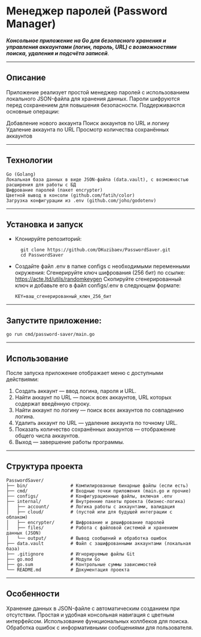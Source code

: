 # Менеджер паролей (Password Manager)

***Консольное приложение на Go для безопасного хранения и управления аккаунтами (логин, пароль, URL) с возможностями поиска, удаления и подсчёта записей***.

---

## Описание

Приложение реализует простой менеджер паролей с использованием локального JSON-файла для хранения данных. Пароли шифруются перед сохранением для повышения безопасности.
Поддерживаются основные операции:

Добавление нового аккаунта
Поиск аккаунтов по URL и логину
Удаление аккаунта по URL
Просмотр количества сохранённых аккаунтов

---

## Технологии

    Go (Golang)
    Локальная база данных в виде JSON-файла (data.vault), с возможностью расширения для работы с БД
    Шифрование паролей (пакет encrypter)
    Цветной вывод в консоли (github.com/fatih/color)
    Загрузка конфигурации из .env (github.com/joho/godotenv)

---

## Установка и запуск
- Клонируйте репозиторий:
        
        git clone https://github.com/DKuzibaev/PasswordSaver.git
        cd PasswordSaver
        
- Создайте файл .env в папке configs с необходимыми переменными окружения:
    Сгенерируйте ключ шифрования (256 бит) по ссылке: https://acte.ltd/utils/randomkeygen
    Скопируйте сгенерированный ключ и добавьте его в файл configs/.env в следующем формате:
    ```
    KEY=ваш_сгенерированный_ключ_256_бит
    ```

---

## Запустите приложение:

    go run cmd/password-saver/main.go

---

## Использование
После запуска приложение отображает меню с доступными действиями:

1. Создать аккаунт — ввод логина, пароля и URL.
2. Найти аккаунт по URL — поиск всех аккаунтов, URL которых содержат введённую строку.
3. Найти аккаунт по логину — поиск всех аккаунтов по совпадению логина.
4. Удалить аккаунт по URL — удаление аккаунта по точному URL.
5. Показать количество сохранённых аккаунтов — отображение общего числа аккаунтов.
6. Выход — завершение работы программы.

---

## Структура проекта
    
    PasswordSaver/
    ├── bin/                # Компилированные бинарные файлы (если есть)
    ├── cmd/                # Входные точки приложения (main.go и прочие)
    ├── configs/            # Конфигурационные файлы, включая .env
    ├── internal/           # Внутренние пакеты проекта (бизнес-логика)
    │   ├── account/        # Логика работы с аккаунтами, валидация
    │   ├── cloud/          # (пустой или для будущей интеграции с облаком)
    │   ├── encrypter/      # Шифрование и дешифрование паролей
    │   ├── files/          # Работа с файловой системой и хранением данных (JSON)
    │   └── output/         # Вывод сообщений и обработка ошибок
    ├── data.vault          # Файл с зашифрованными аккаунтами (локальная база)
    ├── .gitignore          # Игнорируемые файлы Git
    ├── go.mod              # Модули Go
    ├── go.sum              # Контрольные суммы зависимостей
    └── README.md           # Документация проекта

---

## Особенности

Хранение данных в JSON-файле с автоматическим созданием при отсутствии.
Простая и удобная консольная навигация с цветным интерфейсом.
Использование функциональных коллбеков для поиска.
Обработка ошибок с информативными сообщениями для пользователя.

